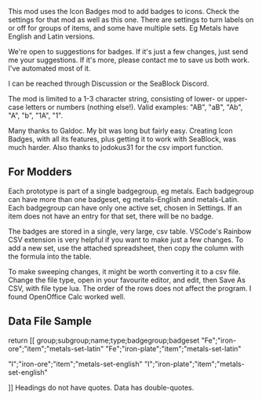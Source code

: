 This mod uses the Icon Badges mod to add badges to icons. Check the settings for that mod as well as this one. There are settings to turn labels on or off for groups of items, and some have multiple sets. Eg Metals have English and Latin versions.

We're open to suggestions for badges. If it's just a few changes, just send me your suggestions. If it's more, please contact me to save us both work. I've automated most of it.

I can be reached through Discussion or the SeaBlock Discord.

The mod is limited to a 1-3 character string, consisting of lower- or upper-case letters or numbers (nothing else!). Valid examples: "AB", "aB", "Ab", "A", "b", "1A", "1".

Many thanks to Galdoc. My bit was long but fairly easy. Creating Icon Badges, with all its features, plus getting it to work with SeaBlock, was much harder. Also thanks to jodokus31 for the csv import function.

## For Modders

Each prototype is part of a single badgegroup, eg metals. Each badgegroup can have more than one badgeset, eg metals-English and metals-Latin. Each badgegroup can have only one active set, chosen in Settings. If an item does not have an entry for that set, there will be no badge.

The badges are stored in a single, very large, csv table. VSCode's Rainbow CSV extension is very helpful if you want to make just a few changes. To add a new set, use the attached spreadsheet, then copy the column with the formula into the table.

To make sweeping changes, it might be worth converting it to a csv file. Change the file type, open in your favourite editor, and edit, then Save As CSV, with file type lua. The order of the rows does not affect the program. I found OpenOffice Calc worked well.

## Data File Sample

return [[
group;subgroup;name;type;badgegroup;badgeset
"Fe";"iron-ore";"item";"metals-set-latin"
"Fe";"iron-plate";"item";"metals-set-latin"

"I";"iron-ore";"item";"metals-set-english"
"I";"iron-plate";"item";"metals-set-english"

]]
Headings do not have quotes. Data has double-quotes.
